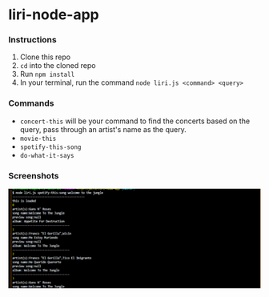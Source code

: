 # liri-node-app

### Instructions
1. Clone this repo 
2. `cd` into the cloned repo 
3. Run `npm install` 
4. In your terminal, run the command `node liri.js <command> <query>`

### Commands 
- `concert-this` will be your command to find the concerts based on the query, pass through an artist's name as the query. 
- `movie-this`
- `spotify-this-song`
- `do-what-it-says`

### Screenshots

![image1](/images/image1.png)